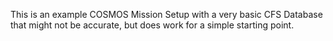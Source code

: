 This is an example COSMOS Mission Setup with a very basic CFS Database that might not be accurate, but does work for a simple starting point.